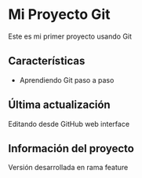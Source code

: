 # Mi Proyecto Git

Este es mi primer proyecto usando Git

## Características

- Aprendiendo Git paso a paso

## Última actualización
Editando desde GitHub web interface

## Información del proyecto
Versión desarrollada en rama feature